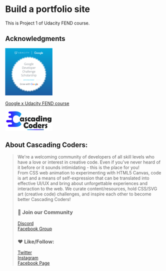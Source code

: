 # Build a portfolio site  
This is Project 1 of Udacity FEND course.  
## Acknowledgments  
<img src="https://github.com/Quiwah/build-a-portfolio-site/blob/master/images/fend.png" alt="FEND" width="30%">

[Google x Udacity FEND course](https://www.udacity.com/course/front-end-web-developer-nanodegree--nd001 "Udacity")  

<img src="https://github.com/Quiwah/build-a-portfolio-site/blob/master/images/2018Logo.png" alt="Cascading Coders" width="30%">  

## About Cascading Coders:
>We're a welcoming community of developers of all skill levels who have a love or interest in creative code. Even if you've never heard of it before or it sounds intimidating - this is the place for you!  
>From CSS web animation to experimenting with HTML5 Canvas, code is art and a means of self-expression that can be translated into effective UI/UX and bring about unforgettable experiences and interaction to the web. We curate content/resources, hold CSS/SVG art (creative code) challenges, and inspire each other to become better Cascading Coders!  
>### 👥 Join our Community  
>[Discord](https://discord.gg/5P3kYbP)  
>[Facebook Group](https://www.facebook.com/groups/1752972351391061/)  
>### ❤️ Like/Follow:  
>[Twitter](https://twitter.com/cascadingcoders)  
>[Instagram](https://www.instagram.com/cascadingcoders/)  
>[Facebook Page](https://www.facebook.com/CascadingCoders/)